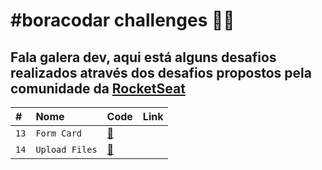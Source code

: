 # #boracodar challenges 👨‍💻

## Fala galera dev, aqui está alguns desafios realizados através dos desafios propostos pela comunidade da [RocketSeat](https://www.rocketseat.com.br/boracodar)

|   #  |   Nome | Code | Link |
| :--- | :------------- | :------ | :------|
| `13` | `Form Card` | [🧾](https://github.com/Dinos-s/BoraCodar/tree/master/card-flip)
| `14` | `Upload Files` | [🧾](https://github.com/Dinos-s/BoraCodar/tree/master/upload-files)